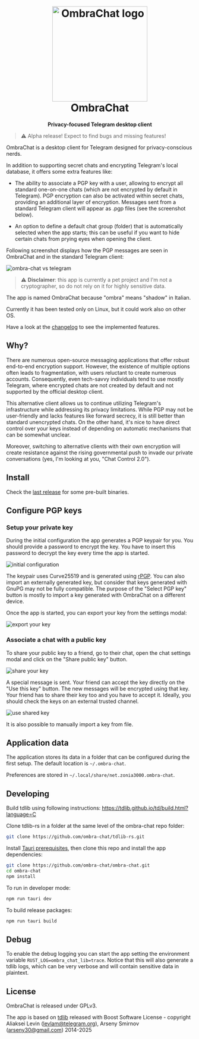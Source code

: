 <h1 align="center">
  <img src="src/assets/ombra-chat-logo.svg" alt="OmbraChat logo" width="256" height="256"/>
  <br>
  OmbraChat
</h1>

<p align="center"><strong>Privacy-focused Telegram desktop client</strong></p>

> ⚠️ Alpha release! Expect to find bugs and missing features!

OmbraChat is a desktop client for Telegram designed for privacy-conscious nerds.

In addition to supporting secret chats and encrypting Telegram's local database, it offers some extra features like:

* The ability to associate a PGP key with a user, allowing to encrypt all standard one-on-one chats (which are not encrypted by default in Telegram). PGP encryption can also be activated within secret chats, providing an additional layer of encryption. Messages sent from a standard Telegram client will appear as .pgp files (see the screenshot below).

* An option to define a default chat group (folder) that is automatically selected when the app starts; this can be useful if you want to hide certain chats from prying eyes when opening the client.

Following screenshot displays how the PGP messages are seen in OmbraChat and in the standard Telegram client:

![ombra-chat vs telegram](screenshots/ombra-chat-comparison.png)

> ⚠️ **Disclaimer**: this app is currently a pet project and I'm not a cryptographer, so do not rely on it for highly sensitive data.

The app is named OmbraChat because "ombra" means "shadow" in Italian.

Currently it has been tested only on Linux, but it could work also on other OS.

Have a look at the [changelog](CHANGELOG.md) to see the implemented features.

## Why?

There are numerous open-source messaging applications that offer robust end-to-end encryption support. However, the existence of multiple options often leads to fragmentation, with users reluctant to create numerous accounts. Consequently, even tech-savvy individuals tend to use mostly Telegram, where encrypted chats are not created by default and not supported by the official desktop client.

This alternative client allows us to continue utilizing Telegram's infrastructure while addressing its privacy limitations. While PGP may not be user-friendly and lacks features like forward secrecy, it is still better than standard unencrypted chats. On the other hand, it's nice to have direct control over your keys instead of depending on automatic mechanisms that can be somewhat unclear.

Moreover, switching to alternative clients with their own encryption will create resistance against the rising governmental push to invade our private conversations (yes, I'm looking at you, "Chat Control 2.0").

## Install

Check the [last release](https://github.com/ombra-chat/ombra-chat/releases) for some pre-built binaries.

## Configure PGP keys

### Setup your private key

During the initial configuration the app generates a PGP keypair for you. You should provide a password to encrypt the key. You have to insert this password to decrypt the key every time the app is started.

![initial configuration](screenshots/ombra-chat-initial-config.png)

The keypair uses Curve25519 and is generated using [rPGP](https://github.com/rpgp/rpgp). You can also import an externally generated key, but consider that keys generated with GnuPG may not be fully compatible. The purpose of the "Select PGP key" button is mostly to import a key generated with OmbraChat on a different device.

Once the app is started, you can export your key from the settings modal:

![export your key](screenshots/ombra-chat-export-key.png)

### Associate a chat with a public key

To share your public key to a friend, go to their chat, open the chat settings modal and click on the "Share public key" button.

![share your key](screenshots/ombra-chat-share-key.png)

A special message is sent. Your friend can accept the key directly on the "Use this key" button. The new messages will be encrypted using that key. Your friend has to share their key too and you have to accept it. Ideally, you should check the keys on an external trusted channel.

![use shared key](screenshots/ombra-chat-use-key.png)

It is also possible to manually import a key from file.

## Application data

The application stores its data in a folder that can be configured during the first setup. The default location is `~/.ombra-chat`.

Preferences are stored in `~/.local/share/net.zonia3000.ombra-chat`.

## Developing

Build tdlib using following instructions: https://tdlib.github.io/td/build.html?language=C

Clone tdlib-rs in a folder at the same level of the ombra-chat repo folder:

```sh
git clone https://github.com/ombra-chat/tdlib-rs.git
```

Install [Tauri prerequisites](https://v2.tauri.app/start/prerequisites/), then clone this repo and install the app dependencies:

```bash
git clone https://github.com/ombra-chat/ombra-chat.git
cd ombra-chat
npm install
```

To run in developer mode:

```bash
npm run tauri dev
```

To build release packages:

```bash
npm run tauri build
```

## Debug

To enable the debug logging you can start the app setting the environment variable `RUST_LOG=ombra_chat_lib=trace`. Notice that this will also generate a tdlib logs, which can be very verbose and will contain sensitive data in plaintext.

## License

OmbraChat is released under GPLv3.

The app is based on [tdlib](https://github.com/tdlib/td) released with Boost Software License - copyright Aliaksei Levin (levlam@telegram.org), Arseny Smirnov (arseny30@gmail.com) 2014-2025
